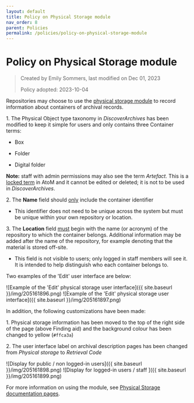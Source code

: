 ```yaml
---
layout: default
title: Policy on Physical Storage module  
nav_order: 8
parent: Policies
permalink: /policies/policy-on-physical-storage-module
---
```


# Policy on Physical Storage module  

> Created by Emily Sommers, last modified on Dec 01, 2023
>
> Policy adopted: 2023-10-04

Repositories may choose to use the [physical storage module](https://www.accesstomemory.org/en/docs/latest/user-manual/add-edit-content/physical-storage/#physical-storage) to record information about containers of archival records.

1\. The Physical Object type taxonomy in _DiscoverArchives_ has been modified to keep it simple for users and only contains three Container terms:
    
* Box
    
* Folder
    
* Digital folder  
    

**Note:** staff with admin permissions may also see the term _Artefact._ This is a [locked term](https://www.accesstomemory.org/en/docs/latest/user-manual/add-edit-content/physical-storage/#edit-storage-types) in AtoM and it cannot be edited or deleted; it is not to be used in _DiscoverArchives_.

2\. The **Name** field should <u>only</u> include the container identifier

* This identifier does not need to be unique across the system but must be unique within your own repository or location.

3\. The **Location** field <u>must</u> begin with the name (or acronym) of the repository to which the container belongs. Additional information may be added after the name of the repository, for example denoting that the material is stored off-site.

* This field is not visible to users; only logged in staff members will see it. It is intended to help distinguish who each container belongs to.

Two examples of the 'Edit' user interface are below:

![Example of the 'Edit' physical storage user interface]({{ site.baseurl }}/img/205161896.png) ![Example of the 'Edit' physical storage user interface]({{ site.baseurl }}/img/205161897.png)

In addition, the following customizations have been made:

1\. Physical storage information has been moved to the top of the right side of the page (above Finding aid) and the background colour has been changed to yellow (``#ffca3a``)

2\. The user interface label on archival description pages has been changed from _Physical_ _storage_ to _Retrieval Code_

![Display for public / non logged-in users]({{ site.baseurl }}/img/205161898.png) ![Display for logged-in users / staff ]({{ site.baseurl }}/img/205161899.png)

For more information on using the module, see [Physical Storage documentation pages](/discover-archives/documentation/physical-storage).